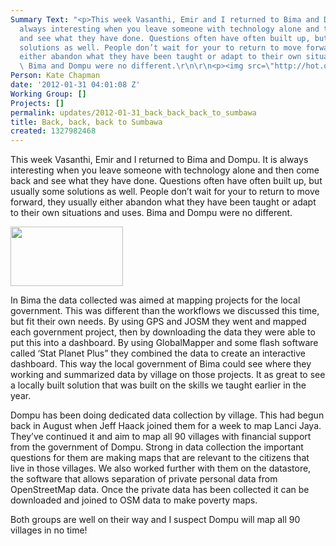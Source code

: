 ```yaml
---
Summary Text: "<p>This week Vasanthi, Emir and I returned to Bima and Dompu. It is
  always interesting when you leave someone with technology alone and then come back
  and see what they have done. Questions often have often built up, but usually some
  solutions as well. People don’t wait for your to return to move forward, they usually
  either abandon what they have been taught or adapt to their own situations and uses.
  \ Bima and Dompu were no different.\r\n\r\n<p><img src=\"http://hot.openstreetmap.org/sites/default/files/emir_teaching.png\"/>\r\n\r\n\r\n"
Person: Kate Chapman
date: '2012-01-31 04:01:08 Z'
Working Group: []
Projects: []
permalink: updates/2012-01-31_back_back_back_to_sumbawa
title: Back, back, back to Sumbawa
created: 1327982468
---
```

<p>This week Vasanthi, Emir and I returned to Bima and Dompu. It is always interesting when you leave someone with technology alone and then come back and see what they have done. Questions often have often built up, but usually some solutions as well. People don’t wait for your to return to move forward, they usually either abandon what they have been taught or adapt to their own situations and uses. Bima and Dompu were no different.</p><p><img title="Emir teaching" src="/sites/default/files/emir_teaching_0.png" alt="" width="180" height="95"></p><p>In Bima the data collected was aimed at mapping projects for the local government. This was different than the workflows we discussed this time, but fit their own needs. By using GPS and JOSM they went and mapped each government project, then by downloading the data they were able to put this into a dashboard. By using GlobalMapper and some flash software called ‘Stat Planet Plus” they combined the data to create an interactive dashboard. This way the local government of Bima could see where they working and summarized data by village on those projects. It as great to see a locally built solution that was built on the skills we taught earlier in the year.</p><p>Dompu has been doing dedicated data collection by village. This had begun back in August when Jeff Haack joined them for a week to map Lanci Jaya. They’ve continued it and aim to map all 90 villages with financial support from the government of Dompu. Strong in data collection the important questions for them are making maps that are relevant to the citizens that live in those villages. We also worked further with them on the datastore, the software that allows separation of private personal data from OpenStreetMap data. Once the private data has been collected it can be downloaded and joined to OSM data to make poverty maps.</p><p>Both groups are well on their way and I suspect Dompu will map all 90 villages in no time!</p>
